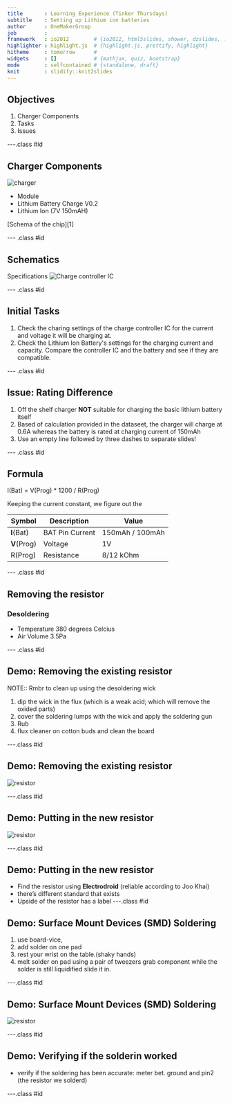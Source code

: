 ```yaml
---
title       : Learning Experience (Tinker Thursdays)
subtitle    : Setting up Lithium ion batteries
author      : OneMakerGroup
job         : 
framework   : io2012        # {io2012, html5slides, shower, dzslides, ...}
highlighter : highlight.js  # {highlight.js, prettify, highlight}
hitheme     : tomorrow      # 
widgets     : []            # {mathjax, quiz, bootstrap}
mode        : selfcontained # {standalone, draft}
knit        : slidify::knit2slides
---
```


## Objectives

1. Charger Components
2. Tasks
3. Issues

---.class #id

## Charger Components
![charger](./assets/img/charger.jpg)

* Module
 * Lithium Battery Charge V0.2
* Lithium Ion (7V 150mAH)

[Schema of the chip][1]

--- .class #id

## Schematics

Specifications
![Charge controller IC](./assets/img/ChipSchematic.png)


--- .class #id

## Initial Tasks
1. Check the charing settings of the charge controller IC for the current and voltage it will be charging at.
2. Check the Lithium Ion Battery's settings for the charging current and capacity. Compare the controller IC and the battery and see if they are compatible.

--- .class #id 

## Issue: Rating Difference
1. Off the shelf charger **NOT** suitable for charging the basic lithium battery itself
2. Based of calculation provided in the dataseet, the charger will charge at 0.6A whereas the battery is rated at charging current of 150mAh
3. Use an empty line followed by three dashes to separate slides!

--- .class #id 

## Formula

I(Bat) = V(Prog) * 1200 / R(Prog)

Keeping the current constant, we figure out the 

| Symbol      | Description     | Value           |
| ----        | ---             | ---             |
| **I**(Bat)  | BAT Pin Current | 150mAh / 100mAh |
| **V**(Prog) | Voltage         | 1V              |
| R(Prog)     | Resistance      | 8/12 kOhm       |

--- .class #id

## Removing the resistor

### Desoldering
* Temperature 380 degrees Celcius
* Air Volume 3.5Pa

--- .class #id

## Demo: Removing the existing resistor

NOTE:: Rmbr to clean up using the desoldering wick
1. dip the wick in the flux (which is a weak acid; which will remove the oxided parts)
2. cover the soldering lumps with the wick and apply the soldering gun
3. Rub
4. flux cleaner on cotton buds and clean the board

---.class #id

## Demo: Removing the existing resistor

![resistor](./assets/img/notclean.jpg)

---.class #id

## Demo: Putting in the new resistor

![resistor](./assets/img/resistor.jpg)

---.class #id

## Demo: Putting in the new resistor

* Find the resistor using **Electrodroid** (reliable according to Joo Khai)
 * there’s different standard that exists
* Upside of the resistor has a label
---.class #id

## Demo: Surface Mount Devices (SMD) Soldering

1. use board-vice, 
2. add solder on one pad
3. rest your wrist on the table.(shaky hands)
4. melt solder on pad using a pair of tweezers grab component while the solder is still liquidified slide it in. 


---.class #id
## Demo: Surface Mount Devices (SMD) Soldering
![resistor](./assets/img/new.jpg)

---.class #id

## Demo: Verifying if the solderin worked
* verify if the soldering has been accurate:
    meter bet. ground and pin2 (the resistor we solderd)

---.class #id
